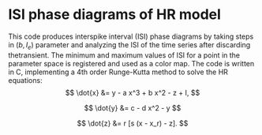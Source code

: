 # ISI phase diagrams of HR model
This code produces interspike interval (ISI) phase diagrams by taking steps in $(b, I_e)$ parameter and analyzing the ISI of the time series after discarding thetransient. The minimum and maximum values of ISI for a point in the parameter space is registered and used as a color map. 
The code is written in C, implementing a 4th order Runge-Kutta method to solve the HR equations:
$$
\dot{x} &= y - a x^3 + b x^2 - z + I,
$$

$$
\dot{y} &= c - d x^2 - y
$$

$$
\dot{z} &= r [s (x - x_r) - z].
$$
